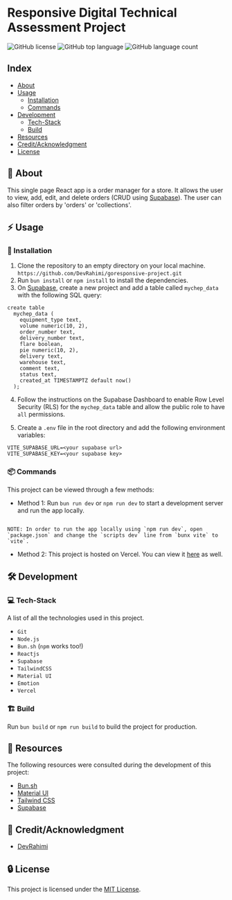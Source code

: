 # Responsive Digital Technical Assessment Project

![GitHub license](https://img.shields.io/badge/license-MIT-blue.svg)
![GitHub top language](https://img.shields.io/github/languages/top/DevRahimi/goresponsive-project)
![GitHub language count](https://img.shields.io/github/languages/count/DevRahimi/goresponsive-project)

## Index

- [About](#green_book-about)
- [Usage](#zap-usage)
  - [Installation](#electric_plug-installation)
  - [Commands](#package-commands)
- [Development](#hammer_and_wrench-development)
  - [Tech-Stack](#computer-tech-stack)
  - [Build](#building_construction-build)
- [Resources](#open_book-resources)
- [Credit/Acknowledgment](#star2-creditacknowledgment)
- [License](#lock-license)

## :green_book: About

This single page React app is a order manager for a store. It allows the user to view, add, edit, and delete orders (CRUD using [Supabase](https://supabase.com)). The user can also filter orders by 'orders' or 'collections'.

## :zap: Usage

### :electric_plug: Installation

1. Clone the repository to an empty directory on your local machine. `https://github.com/DevRahimi/goresponsive-project.git`
2. Run `bun install` or `npm install` to install the dependencies.
3. On [Supabase](https://supabase.com), create a new project and add a table called `mychep_data` with the following SQL query:

```
create table
  mychep_data (
    equipment_type text,
    volume numeric(10, 2),
    order_number text,
    delivery_number text,
    flare boolean,
    pie numeric(10, 2),
    delivery text,
    warehouse text,
    comment text,
    status text,
    created_at TIMESTAMPTZ default now()
  );
```

4. Follow the instructions on the Supabase Dashboard to enable Row Level Security (RLS) for the `mychep_data` table and allow the public role to have `all` permissions.

5. Create a `.env` file in the root directory and add the following environment variables:

```
VITE_SUPABASE_URL=<your supabase url>
VITE_SUPABASE_KEY=<your supabase key>

```

### :package: Commands

This project can be viewed through a few methods:

- Method 1: Run `bun run dev` or `npm run dev` to start a development server and run the app locally.

```

NOTE: In order to run the app locally using `npm run dev`, open `package.json` and change the `scripts dev` line from `bunx vite` to `vite`.

```

- Method 2: This project is hosted on Vercel. You can view it [here](https://goresponsive-mockup.vercel.app) as well.

## :hammer_and_wrench: Development

### :computer: Tech-Stack

A list of all the technologies used in this project.

- `Git`
- `Node.js`
- `Bun.sh` (`npm` works too!)
- `Reactjs`
- `Supabase`
- `TailwindCSS`
- `Material UI`
- `Emotion`
- `Vercel`

### :building_construction: Build

Run `bun build` or `npm run build` to build the project for production.

## :open_book: Resources

The following resources were consulted during the development of this project:

- [Bun.sh](https://bun.sh/docs)
- [Material UI](https://mui.com/material-ui)
- [Tailwind CSS](https://tailwindcss.com/docs)
- [Supabase](https://supabase.com/docs)

## :star2: Credit/Acknowledgment

- [DevRahimi](https://devrahimi.vercel.app)

## :lock: License

This project is licensed under the [MIT License](LICENSE.md).

```

```
